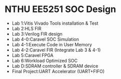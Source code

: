 # NTHU EE5251 SOC Design
* Lab 1:Vitis Vivado Tools installation & Test  
* Lab 2:HLS FIR  
* Lab 3:Verilog FIR design   
* Lab 4-0:Caravel SOC Simulation  
* Lab 4-1:Execute Code in User Memory  
* Lab 4-2:Caravel FIR (Integrate Lab 3 & 4-1)  
* Lab 5:Caravel FPGA  
* Lab 6:Workload Optimized SOC  
* Lab D:SDRAM controller & SDRAM device
* Final Project:UART Accelerator (UART+FIFO)  
